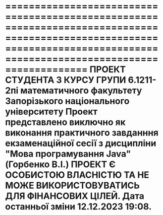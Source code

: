 ==========================================================================================================================================================================
    ПРОЕКТ СТУДЕНТА 3 КУРСУ ГРУПИ 6.1211-2пі математичного факультету Запорізького національного університету
    Проект представлено виключно як виконання практичного завданння екзаменаційної сесії з дисципліни "Мова програмування Java" (Горбенко В.І.)
    ПРОЕКТ Є ОСОБИСТОЮ ВЛАСНІСТЮ ТА НЕ МОЖЕ ВИКОРИСТОВУВАТИСЬ ДЛЯ ФІНАНСОВИХ ЦІЛЕЙ.
    Дата останньої зміни 12.12.2023 19:08.
==========================================================================================================================================================================
